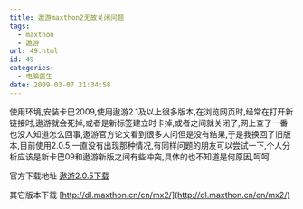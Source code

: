 ```yaml
---
title: 遨游maxthon2无故关闭问题
tags:
  - maxthon
  - 遨游
url: 49.html
id: 49
categories:
  - 电脑医生
date: 2009-03-07 21:34:58
---
```


使用环境,安装卡巴2009,使用遨游2.1及以上很多版本,在浏览网页时,经常在打开新链接时,遨游就会死掉,或者是新标签建立时卡掉,或者之间就关闭了,网上查了一番也没人知道怎么回事,遨游官方论文看到很多人问但是没有结果,于是我换回了旧版本,目前使用2.0.5,一直没有出现那种情况,有同样问题的朋友可以尝试一下,个人分析应该是新卡巴09和遨游新版之间有些冲突,具体的也不知道是何原因,呵呵.  

官方下载地址 [遨游2.0.5下载](http://dl.maxthon.cn/cn/mx2/mx_2.0.5.7845cn.exe)  

其它版本下载 [http://dl.maxthon.cn/cn/mx2/](http://dl.maxthon.cn/cn/mx2/)